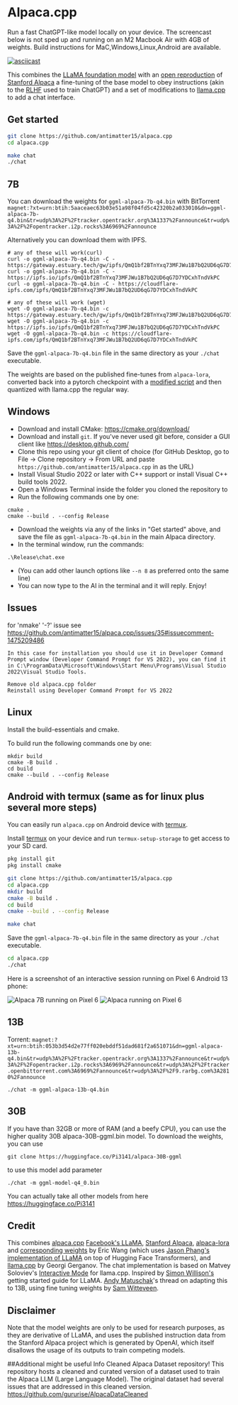 # Alpaca.cpp

Run a fast ChatGPT-like model locally on your device. The screencast below is not sped up and running on an M2 Macbook Air with 4GB of weights.
Build instructions for MaC,Windows,Linux,Android are available.


[![asciicast](screencast.gif)](https://asciinema.org/a/dfJ8QXZ4u978Ona59LPEldtKK)


This combines the [LLaMA foundation model](https://github.com/facebookresearch/llama) with an [open reproduction](https://github.com/tloen/alpaca-lora) of [Stanford Alpaca](https://github.com/tatsu-lab/stanford_alpaca) a fine-tuning of the base model to obey instructions (akin to the [RLHF](https://huggingface.co/blog/rlhf) used to train ChatGPT) and a set of modifications to [llama.cpp](https://github.com/ggerganov/llama.cpp) to add a chat interface. 

## Get started

```sh
git clone https://github.com/antimatter15/alpaca.cpp
cd alpaca.cpp

make chat
./chat
```


## 7B

You can download the weights for `ggml-alpaca-7b-q4.bin` with BitTorrent `magnet:?xt=urn:btih:5aaceaec63b03e51a98f04fd5c42320b2a033010&dn=ggml-alpaca-7b-q4.bin&tr=udp%3A%2F%2Ftracker.opentrackr.org%3A1337%2Fannounce&tr=udp%3A%2F%2Fopentracker.i2p.rocks%3A6969%2Fannounce`


Alternatively you can download them with IPFS.
```
# any of these will work(curl)
curl -o ggml-alpaca-7b-q4.bin -C - https://gateway.estuary.tech/gw/ipfs/QmQ1bf2BTnYxq73MFJWu1B7bQ2UD6qG7D7YDCxhTndVkPC
curl -o ggml-alpaca-7b-q4.bin -C - https://ipfs.io/ipfs/QmQ1bf2BTnYxq73MFJWu1B7bQ2UD6qG7D7YDCxhTndVkPC
curl -o ggml-alpaca-7b-q4.bin -C - https://cloudflare-ipfs.com/ipfs/QmQ1bf2BTnYxq73MFJWu1B7bQ2UD6qG7D7YDCxhTndVkPC

```

```
# any of these will work (wget)
wget -O ggml-alpaca-7b-q4.bin -c https://gateway.estuary.tech/gw/ipfs/QmQ1bf2BTnYxq73MFJWu1B7bQ2UD6qG7D7YDCxhTndVkPC
wget -O ggml-alpaca-7b-q4.bin -c https://ipfs.io/ipfs/QmQ1bf2BTnYxq73MFJWu1B7bQ2UD6qG7D7YDCxhTndVkPC
wget -O ggml-alpaca-7b-q4.bin -c https://cloudflare-ipfs.com/ipfs/QmQ1bf2BTnYxq73MFJWu1B7bQ2UD6qG7D7YDCxhTndVkPC
```

Save the `ggml-alpaca-7b-q4.bin` file in the same directory as your `./chat` executable. 

The weights are based on the published fine-tunes from `alpaca-lora`, converted back into a pytorch checkpoint with a [modified script](https://github.com/tloen/alpaca-lora/pull/19) and then quantized with llama.cpp the regular way. 

## Windows

- Download and install CMake: <https://cmake.org/download/>
- Download and install `git`. If you've never used git before, consider a GUI client like <https://desktop.github.com/>
- Clone this repo using your git client of choice (for GitHub Desktop, go to File -> Clone repository -> From URL and paste `https://github.com/antimatter15/alpaca.cpp` in as the URL)
- Install Visual Studio 2022 or later with C++ support or install Visual C++ build tools 2022.
- Open a Windows Terminal inside the folder you cloned the repository to
- Run the following commands one by one:



```
cmake .
cmake --build . --config Release
```
- Download the weights via any of the links in "Get started" above, and save the file as `ggml-alpaca-7b-q4.bin` in the main Alpaca directory.
- In the terminal window, run the commands:

```
.\Release\chat.exe
```


- (You can add other launch options like `--n 8` as preferred onto the same line)
- You can now type to the AI in the terminal and it will reply. Enjoy!


## Issues

for 'nmake' '-?' issue see https://github.com/antimatter15/alpaca.cpp/issues/35#issuecomment-1475209486


```
In this case for installation you should use it in Developer Command Prompt window (Developer Command Prompt for VS 2022), you can find it in C:\ProgramData\Microsoft\Windows\Start Menu\Programs\Visual Studio 2022\Visual Studio Tools.

Remove old alpaca.cpp folder
Reinstall using Developer Command Prompt for VS 2022
```


## Linux
Install the build-essentials and cmake.

To build run the following commands one by one:

```
mkdir build
cmake -B build .
cd build
cmake --build . --config Release
```


## Android with termux (same as for linux plus several more steps)
You can easily run `alpaca.cpp` on Android device with [termux](https://play.google.com/store/apps/details?id=com.termux).

Install [termux](https://play.google.com/store/apps/details?id=com.termux) on your device and run `termux-setup-storage` to get access to your SD card.


```sh
pkg install git
pkg install cmake

git clone https://github.com/antimatter15/alpaca.cpp
cd alpaca.cpp
mkdir build
cmake -B build .
cd build
cmake --build . --config Release

make chat
```

Save the `ggml-alpaca-7b-q4.bin` file in the same directory as your `./chat` executable. 


```sh
cd alpaca.cpp
./chat
```

Here is a screenshot of an interactive session running on Pixel 6 Android 13 phone:

![Alpaca 7B running on Pixel 6](skorost%20raboty.gif)
![Alpaca running on Pixel 6](Screenshot_20230319-091926.jpg)




## 13B


Torrent: `magnet:?xt=urn:btih:053b3d54d2e77ff020ebddf51dad681f2a651071&dn=ggml-alpaca-13b-q4.bin&tr=udp%3A%2F%2Ftracker.opentrackr.org%3A1337%2Fannounce&tr=udp%3A%2F%2Fopentracker.i2p.rocks%3A6969%2Fannounce&tr=udp%3A%2F%2Ftracker.openbittorrent.com%3A6969%2Fannounce&tr=udp%3A%2F%2F9.rarbg.com%3A2810%2Fannounce`


```
./chat -m ggml-alpaca-13b-q4.bin
```

## 30B


If you have than 32GB or more of RAM (and a beefy CPU), you can use the higher quality 30B alpaca-30B-ggml.bin model. To download the weights, you can use

```
git clone https://huggingface.co/Pi3141/alpaca-30B-ggml
```

to use this model add parameter
```
./chat -m ggml-model-q4_0.bin
```



You can actually take all other models from here https://huggingface.co/Pi3141

## Credit

This combines 
[alpaca.cpp](https://github.com/antimatter15/alpaca.cpp) [Facebook's LLaMA](https://github.com/facebookresearch/llama), [Stanford Alpaca](https://crfm.stanford.edu/2023/03/13/alpaca.html), [alpaca-lora](https://github.com/tloen/alpaca-lora) and [corresponding weights](https://huggingface.co/tloen/alpaca-lora-7b/tree/main) by Eric Wang (which uses [Jason Phang's implementation of LLaMA](https://github.com/huggingface/transformers/pull/21955) on top of Hugging Face Transformers), and [llama.cpp](https://github.com/ggerganov/llama.cpp) by Georgi Gerganov. The chat implementation is based on Matvey Soloviev's [Interactive Mode](https://github.com/ggerganov/llama.cpp/pull/61) for llama.cpp. Inspired by [Simon Willison's](https://til.simonwillison.net/llms/llama-7b-m2) getting started guide for LLaMA. [Andy Matuschak](https://twitter.com/andy_matuschak/status/1636769182066053120)'s thread on adapting this to 13B, using fine tuning weights by [Sam Witteveen](https://huggingface.co/samwit/alpaca13B-lora). 

## Disclaimer

Note that the model weights are only to be used for research purposes, as they are derivative of LLaMA, and uses the published instruction data from the Stanford Alpaca project which is generated by OpenAI, which itself disallows the usage of its outputs to train competing models. 


##Additional might be useful Info
Cleaned Alpaca Dataset repository! This repository hosts a cleaned and curated version of a dataset used to train the Alpaca LLM (Large Language Model). The original dataset had several issues that are addressed in this cleaned version. https://github.com/gururise/AlpacaDataCleaned

